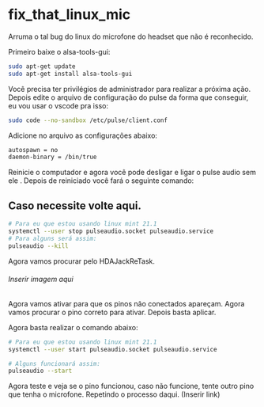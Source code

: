 # fix_that_linux_mic
Arruma o tal bug do linux do microfone do headset que não é reconhecido.

Primeiro baixe o alsa-tools-gui:
```sh
sudo apt-get update
sudo apt-get install alsa-tools-gui
```
Você precisa ter privilégios de administrador para realizar a próxima ação.
Depois edite o arquivo de configuração do pulse da forma que conseguir, eu vou usar o vscode pra isso:
```sh
sudo code --no-sandbox /etc/pulse/client.conf
```
Adicione no arquivo as configurações abaixo:
```txt
autospawn = no
daemon-binary = /bin/true 
```
Reinicie o computador e agora você pode desligar e ligar o pulse audio sem ele .
Depois de reiniciado você fará o seguinte comando:

## Caso necessite volte aqui.

```sh
# Para eu que estou usando linux mint 21.1
systemctl --user stop pulseaudio.socket pulseaudio.service
# Para alguns será assim:
pulseaudio --kill
```

Agora vamos procurar pelo HDAJackReTask.
###### Inserir imagem aqui
Agora vamos ativar para que os pinos não conectados apareçam.
Agora vamos procurar o pino correto para ativar.
Depois basta aplicar.

Agora basta realizar o comando abaixo:

```sh
# Para eu que estou usando linux mint 21.1
systemctl --user start pulseaudio.socket pulseaudio.service

# Alguns funcionará assim:
pulseaudio --start
```

Agora teste e veja se o pino funcionou, caso não funcione, tente outro pino que tenha o microfone. Repetindo o processo daqui. (Inserir link)
